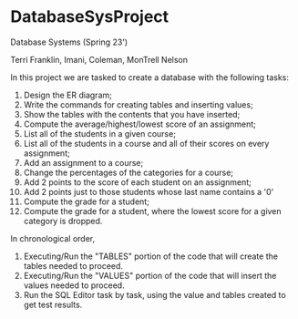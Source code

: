 # DatabaseSysProject
Database Systems (Spring 23')

Terri Franklin, Imani, Coleman, MonTrell Nelson

In this project we are tasked to create a database with the following tasks:

1.  Design the ER diagram;
2.  Write the commands for creating tables and inserting values;
3.  Show the tables with the contents that you have inserted;
4.  Compute the average/highest/lowest score of an assignment;
5.  List all of the students in a given course;
6.  List all of the students in a course and all of their scores on every assignment;
7.  Add an assignment to a course;
8.  Change the percentages of the categories for a course;
9.  Add 2 points to the score of each student on an assignment;
10. Add 2 points just to those students whose last name contains a '0'
11. Compute the grade for a student;
12. Compute the grade for a student, where the lowest score for a given category is dropped.


In chronological order,

1. Executing/Run the "TABLES" portion of the code that will create the tables needed to proceed.
2. Executing/Run the "VALUES" portion of the code that will insert the values needed to proceed.
3. Run the SQL Editor task by task, using the value and tables created to get test results.
